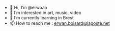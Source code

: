 - 👋 Hi, I’m @erwaan
- 👀 I’m interested in art, music, video
- 🌱 I’m currently learning in Brest
- 📫 How to reach me : erwan.boisard@laposte.net

<!---
erwaan/erwaan is a ✨ special ✨ repository because its `README.md` (this file) appears on your GitHub profile.
You can click the Preview link to take a look at your changes.
--->
